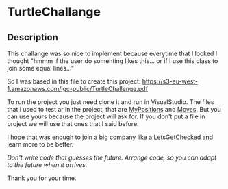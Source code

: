 # TurtleChallange
## Description
This challange was so nice to implement because everytime that I looked I thought "hmmm if the user do somehting likes this... or if I use this class to join some equal lines..."

So I was based in this file to create this project: https://s3-eu-west-1.amazonaws.com/lgc-public/TurtleChallenge.pdf


To run the project you just need clone it and run in VisualStudio.
The files that i used to test ar in the project, that are <a href=https://github.com/LuizGPG/TurtleChallange/blob/master/MyPositions.txt>MyPositions</a> and 
<a href=https://github.com/LuizGPG/TurtleChallange/blob/master/Moves.txt>Moves</a>. But you can use yours because the project will ask for.
If you don't put a file in project we will use that ones that I said before.

I hope that was enough to join a big company like a LetsGetChecked and learn more to be better.

<i>Don't write code that guesses the future. Arrange code, so you can adapt to the future when it arrives.</i>

Thank you for your time.
